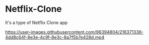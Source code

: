 # Netflix-Clone
It's a type of Netflix Clone app




https://user-images.githubusercontent.com/96394804/216371336-4dd8c64f-8e3e-4c9f-8e3c-8a7f5b7e428d.mp4

